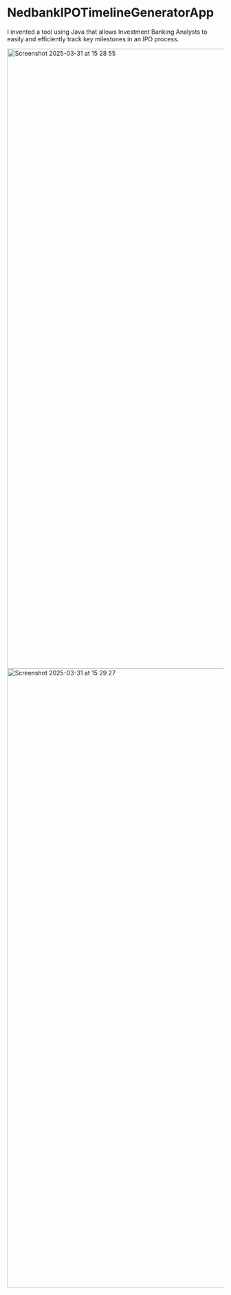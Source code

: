 # NedbankIPOTimelineGeneratorApp
I invented a tool using Java that allows Investment Banking Analysts to easily and efficiently track key milestones in an IPO process.

<img width="1440" alt="Screenshot 2025-03-31 at 15 28 55" src="https://github.com/user-attachments/assets/df53f214-7356-4d9a-9ead-dc1ff23f9655" />


<img width="1440" alt="Screenshot 2025-03-31 at 15 29 27" src="https://github.com/user-attachments/assets/7205f279-9039-4bcf-bfa1-51a8a886953e" />
